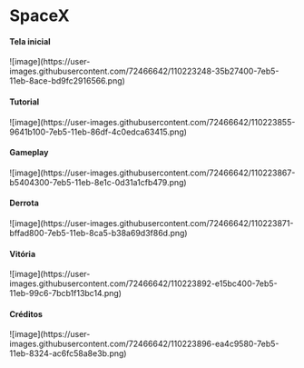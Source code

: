 # SpaceX
 
 <h4>Tela inicial</h4>
![image](https://user-images.githubusercontent.com/72466642/110223248-35b27400-7eb5-11eb-8ace-bd9fc2916566.png)














<h4>Tutorial</h4>
![image](https://user-images.githubusercontent.com/72466642/110223855-9641b100-7eb5-11eb-86df-4c0edca63415.png)

<h4>Gameplay</h4>
![image](https://user-images.githubusercontent.com/72466642/110223867-b5404300-7eb5-11eb-8e1c-0d31a1cfb479.png)

<h4>Derrota</h4>
![image](https://user-images.githubusercontent.com/72466642/110223871-bffad800-7eb5-11eb-8ca5-b38a69d3f86d.png)

<h4>Vitória</h4>
![image](https://user-images.githubusercontent.com/72466642/110223892-e15bc400-7eb5-11eb-99c6-7bcb1f13bc14.png)

<h4>Créditos</h4>
![image](https://user-images.githubusercontent.com/72466642/110223896-ea4c9580-7eb5-11eb-8324-ac6fc58a8e3b.png)


